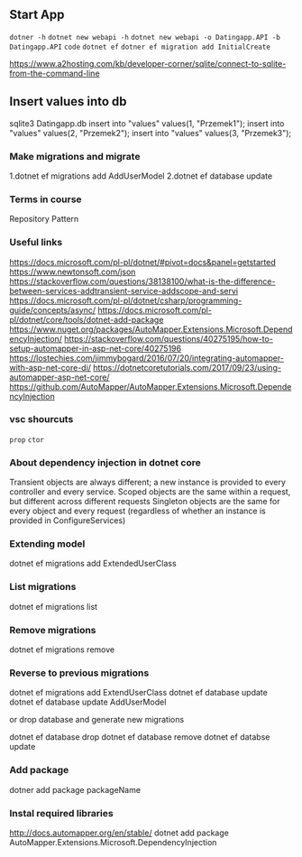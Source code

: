 ## Start App
`dotner -h`
`dotnet new webapi -h`
`dotnet new webapi -o Datingapp.API -b Datingapp.API`
`code`
`dotnet ef`
`dotner ef migration add InitialCreate`

https://www.a2hosting.com/kb/developer-corner/sqlite/connect-to-sqlite-from-the-command-line

## Insert values into db
sqlite3 Datingapp.db
insert into "values" values(1, "Przemek1");
insert into "values" values(2, "Przemek2");
insert into "values" values(3, "Przemek3");

### Make migrations and migrate

1.dotnet ef migrations add AddUserModel
2.dotnet ef database update


### Terms in course
Repository Pattern


### Useful links
https://docs.microsoft.com/pl-pl/dotnet/#pivot=docs&panel=getstarted
https://www.newtonsoft.com/json
https://stackoverflow.com/questions/38138100/what-is-the-difference-between-services-addtransient-service-addscope-and-servi
https://docs.microsoft.com/pl-pl/dotnet/csharp/programming-guide/concepts/async/
https://docs.microsoft.com/pl-pl/dotnet/core/tools/dotnet-add-package
https://www.nuget.org/packages/AutoMapper.Extensions.Microsoft.DependencyInjection/
https://stackoverflow.com/questions/40275195/how-to-setup-automapper-in-asp-net-core/40275196
https://lostechies.com/jimmybogard/2016/07/20/integrating-automapper-with-asp-net-core-di/
https://dotnetcoretutorials.com/2017/09/23/using-automapper-asp-net-core/
https://github.com/AutoMapper/AutoMapper.Extensions.Microsoft.DependencyInjection

### vsc shourcuts
`prop`
`ctor`

### About dependency injection in dotnet core
Transient objects are always different; a new instance is provided to every controller and every service.
Scoped objects are the same within a request, but different across different requests
Singleton objects are the same for every object and every request (regardless of whether an instance is provided in ConfigureServices)

### Extending model
dotnet ef migrations add ExtendedUserClass

### List migrations
dotnet ef migrations list

### Remove migrations
 dotnet ef migrations remove

### Reverse to previous migrations
dotnet ef migrations add ExtendUserClass
dotnet ef database update
dotnet ef database update AddUserModel

or drop database and generate new migrations

dotnet ef database drop
dotnet ef database remove
dotnet ef databse update

### Add package 
dotner add package packageName

### Instal required libraries
http://docs.automapper.org/en/stable/
dotnet add package AutoMapper.Extensions.Microsoft.DependencyInjection
